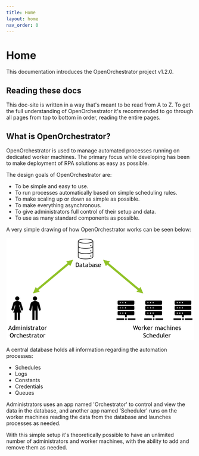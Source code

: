 ```yaml
---
title: Home
layout: home
nav_order: 0
---
```


# Home

This documentation introduces the OpenOrchestrator project v1.2.0.

## Reading these docs

This doc-site is written in a way that's meant to be read from A to Z.
To get the full understanding of OpenOrchestrator it's recommended to go
through all pages from top to bottom in order, reading the entire pages.

## What is OpenOrchestrator?

OpenOrchestrator is used to manage automated processes running on dedicated worker machines.
The primary focus while developing has been to make deployment of RPA solutions as easy as possible.

The design goals of OpenOrchestrator are:

- To be simple and easy to use.
- To run processes automatically based on simple scheduling rules.
- To make scaling up or down as simple as possible.
- To make everything asynchronous.
- To give administrators full control of their setup and data.
- To use as many standard components as possible.

A very simple drawing of how OpenOrchestrator works can be seen below:

![Architecture](docs/images/architecture.png)

A central database holds all information regarding the automation processes:

- Schedules
- Logs
- Constants
- Credentials
- Queues

Administrators uses an app named 'Orchestrator' to control and view the data in the database,
and another app named 'Scheduler' runs on the worker machines reading the data from the database
and launches processes as needed.

With this simple setup it's theoretically possible to have an unlimited number of administrators 
and worker machines, with the ability to add and remove them as needed.